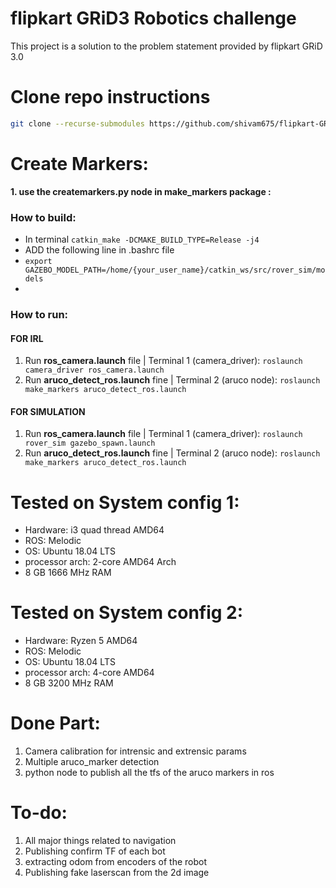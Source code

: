 # flipkart GRiD3 Robotics challenge 
This project is a solution to the problem statement provided by flipkart GRiD 3.0

# Clone repo instructions
```sh
git clone --recurse-submodules https://github.com/shivam675/flipkart-GRiD3.git
```

# Create Markers:

**1. use the createmarkers.py node in make_markers package :**


### How to build:
- In terminal `catkin_make -DCMAKE_BUILD_TYPE=Release -j4`
- ADD the following line in .bashrc file
- `export GAZEBO_MODEL_PATH=/home/{your_user_name}/catkin_ws/src/rover_sim/models`
- 

### How to run:
#### FOR IRL
<!-- 1. To open arm in Gazebo | Terminal 1: `roslaunch arm_gazebo gazebo_spawn.launch` -->
<!-- 2. To open arm in Rviz   | Terminal 2: `roslaunch arm_prismatic_octomap bringup.launch` -->
1. Run **ros_camera.launch** file | Terminal 1 (camera_driver): `roslaunch camera_driver ros_camera.launch`
2. Run **aruco_detect_ros.launch** fine | Terminal 2 (aruco node): `roslaunch make_markers aruco_detect_ros.launch`

#### FOR SIMULATION

1. Run **ros_camera.launch** file | Terminal 1 (camera_driver): `roslaunch rover_sim gazebo_spawn.launch`
2. Run **aruco_detect_ros.launch** fine | Terminal 2 (aruco node): `roslaunch make_markers aruco_detect_ros.launch`

# Tested on System config 1:
- Hardware: i3 quad thread AMD64
- ROS: Melodic
- OS: Ubuntu 18.04 LTS
- processor arch: 2-core AMD64 Arch
- 8 GB 1666 MHz RAM

# Tested on System config 2:
- Hardware: Ryzen 5 AMD64
- ROS: Melodic
- OS: Ubuntu 18.04 LTS
- processor arch: 4-core AMD64
- 8 GB 3200 MHz RAM 


# Done Part:
1. Camera calibration for intrensic and extrensic params
2. Multiple aruco_marker detection
3. python node to publish all the tfs of the aruco markers in ros


# To-do:
1. All major things related to navigation
2. Publishing confirm TF of each bot
3. extracting odom from encoders of the robot
4. Publishing fake laserscan from the 2d image